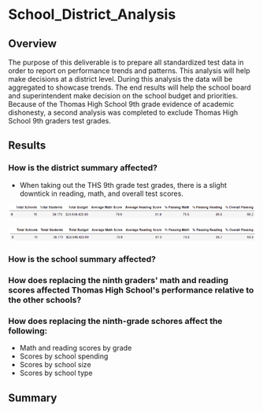 # School_District_Analysis

## Overview

The purpose of this deliverable is to prepare all standardized test data in order to report on performance trends and patterns. This analysis will help make decisions at a district level. During this analysis the data will be aggregated to showcase trends. The end results will help the school board and superintendent make decision on the school budget and priorities. Because of the Thomas High School 9th grade evidence of academic dishonesty, a second analysis was completed to exclude Thomas High School 9th graders test grades. 

## Results

### How is the district summary affected?
 - When taking out the THS 9th grade test grades, there is a slight downtick in reading, math, and overall test scores.  

![testing](/Resources/PyCitySchools_District_Summary.PNG)

![testing2](/Resources/PyCitySchoolsChallenge_District_Summary.PNG)


### How is the school summary affected?

### How does replacing the ninth graders' math and reading scores affected Thomas High School's performance relative to the other schools?

### How does replacing the ninth-grade schores affect the following:
 - Math and reading scores by grade
 - Scores by school spending
 - Scores by school size
 - Scores by school type

## Summary


